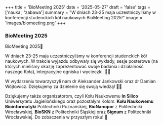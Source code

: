 +++
title = 'BioMeeting 2025'
date = '2025-05-27'
draft = 'false'
tags = ['nauka', 'zabawa']
summary = "W dniach 23-25 maja uczestniczyliśmy w konferencji studenckich kół naukowych BioMeeting 2025!"
image = 'images/biomeeting.png'
+++

<!-- Tutaj START - cała treść posta -->

### BioMeeting 2025

BioMeeting 2025🌿

W dniach 23-25 maja uczestniczyliśmy w konferencji studenckich kół naukowych. W trakcie wyjazdu odbywały się wykłady, sesje posterowe (na których mieliśmy okazję zaprezentować swoje badania i działalność naszego Koła), integracyjne ogniska i wycieczki. 🎒🧠

W wydarzeniu towarzyszyli nam dr Aleksander Jankowski oraz dr Damian Wójtowicz. Dziękujemy za dzielenie się swoją wiedzą! 👨‍🏫

Dziękujemy także organizatorom, czyli Kołu Naukowemu **In Silico** Uniwersytetu Jagiellońskiego oraz pozostałym Kołom: **Kołu Naukowemu Bioinformatyki** Politechniki Poznańskiej, **BioNanopor** z Politechniki Wrocławskiej, **BioSKN** z Politechniki Śląskiej oraz **Signum** z Politechniki Wrocławskiej. Do zobaczenia w przyszłym roku! 💚
